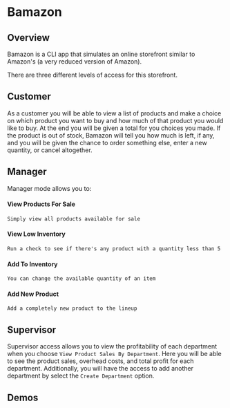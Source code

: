 # Bamazon

## Overview

Bamazon is a CLI app that simulates an online storefront similar to Amazon's (a very reduced version of Amazon). 

There are three different levels of access for this storefront.

## Customer

As a customer you will be able to view a list of products and make a choice on which product you want to buy and how much of that	product you would like to buy. At the end you will be given a total for you choices you made. If the product is out of stock, Bamazon will tell you how much is left, if any, and you will be given the chance to order something else, enter a new quantity, or cancel altogether.

## Manager

Manager mode allows you to:
#### View Products For Sale
	Simply view all products available for sale
#### View Low Inventory
	Run a check to see if there's any product with a quantity less than 5
#### Add To Inventory
	You can change the available quantity of an item
#### Add New Product
	Add a completely new product to the lineup

## Supervisor
Supervisor access allows you to view the profitability of each department when you choose `View Product Sales By Department`. Here you will be able to see the product sales, overhead costs, and total profit for each department. Additionally, you will have the access to add another department by select the `Create Department` option.

## Demos

